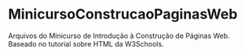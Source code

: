 # MinicursoConstrucaoPaginasWeb
Arquivos do Minicurso de Introdução à Construção de Páginas Web.
Baseado no tutorial sobre HTML da W3Schools.
